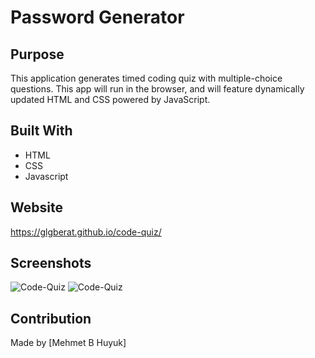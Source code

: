 # Password Generator

## Purpose
This application generates timed coding quiz with multiple-choice questions. This app will run in the browser, and will feature dynamically updated HTML and CSS powered by JavaScript.

## Built With
* HTML
* CSS
* Javascript

## Website
https://glgberat.github.io/code-quiz/

## Screenshots
![Code-Quiz](https://github.com/glgberat/code-quiz/screenshots.bmp)
![Code-Quiz](https://github.com/glgberat/code-quiz/screenshots1.bmp)



## Contribution
Made by [Mehmet B Huyuk]